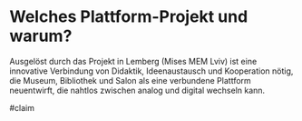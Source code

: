 # Welches Plattform-Projekt und warum?

Ausgelöst durch das Projekt in Lemberg (Mises MEM Lviv) ist eine innovative Verbindung von Didaktik, Ideenaustausch und Kooperation nötig, die Museum, Bibliothek und Salon als eine verbundene Plattform neuentwirft, die nahtlos zwischen analog und digital wechseln kann.

#claim 